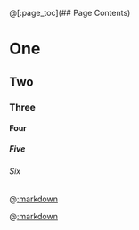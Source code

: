 @[:page_toc](## Page Contents)
# One

## Two

### Three

#### Four

##### Five

###### Six

@[:markdown](../includes/headers_0.md)

@[:markdown](../includes/headers_1.md)


